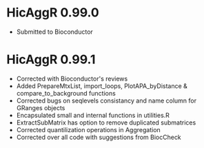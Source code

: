 # HicAggR 0.99.0

* Submitted to Bioconductor

# HicAggR 0.99.1

* Corrected with Bioconductor's reviews
* Added PrepareMtxList, import_loops, PlotAPA_byDistance & compare_to_background functions
* Corrected bugs on seqlevels consistancy and name column for GRanges objects
* Encapsulated small and internal functions in utilities.R
* ExtractSubMatrix has option to remove duplicated submatrices
* Corrected quantilization operations in Aggregation
* Corrected over all code with suggestions from BiocCheck